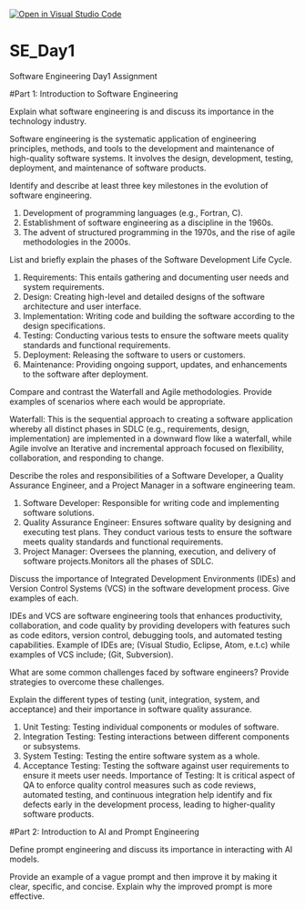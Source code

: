 [![Open in Visual Studio Code](https://classroom.github.com/assets/open-in-vscode-2e0aaae1b6195c2367325f4f02e2d04e9abb55f0b24a779b69b11b9e10269abc.svg)](https://classroom.github.com/online_ide?assignment_repo_id=15568999&assignment_repo_type=AssignmentRepo)
# SE_Day1
Software Engineering Day1 Assignment

#Part 1: Introduction to Software Engineering

Explain what software engineering is and discuss its importance in the technology industry.

 Software engineering is the systematic application of engineering principles, methods, 
 and tools to the development and maintenance of high-quality software systems. 
 It involves the design, development, testing, deployment, and maintenance of software products.

Identify and describe at least three key milestones in the evolution of software engineering.

 1. Development of programming languages (e.g., Fortran, C).
 2. Establishment of software engineering as a discipline in the 1960s. 
 3. The advent of structured programming in the 1970s, and the rise of agile methodologies in the 2000s.

List and briefly explain the phases of the Software Development Life Cycle.

 1. Requirements: This entails gathering and documenting user needs and system requirements.
 2. Design: Creating high-level and detailed designs of the software architecture and user interface.
 3. Implementation: Writing code and building the software according to the design specifications.
 4. Testing: Conducting various tests to ensure the software meets quality standards and functional requirements.
 5. Deployment: Releasing the software to users or customers.
 6. Maintenance: Providing ongoing support, updates, and enhancements to the software after deployment.

Compare and contrast the Waterfall and Agile methodologies. Provide examples of scenarios where each would be appropriate.

 Waterfall: This is the sequential approach to creating a software application whereby all distinct phases in SDLC 
 (e.g., requirements, design, implementation) are implemented in a downward flow like a waterfall, 
 while Agile involve an Iterative and incremental approach focused on flexibility, collaboration, and responding to change.


Describe the roles and responsibilities of a Software Developer, a Quality Assurance Engineer, and a Project Manager in a software engineering team.

  1. Software Developer: Responsible for writing code and implementing software solutions.
  2. Quality Assurance Engineer: Ensures software quality by designing and executing test plans.
     They conduct various tests to ensure the software meets quality standards and functional requirements.
  3. Project Manager: Oversees the planning, execution, and delivery of software projects.Monitors all the phases of SDLC.


Discuss the importance of Integrated Development Environments (IDEs) and Version Control Systems (VCS) in the software development process. Give examples of each.

 IDEs and VCS are software engineering tools that enhances productivity, collaboration, and code quality by providing developers with features such as code editors, version control, 
 debugging tools, and automated testing capabilities. Example of IDEs are; (Visual Studio, Eclipse, Atom, e.t.c) while examples of VCS include; (Git, Subversion).

What are some common challenges faced by software engineers? Provide strategies to overcome these challenges.


Explain the different types of testing (unit, integration, system, and acceptance) and their importance in software quality assurance.

 1. Unit Testing: Testing individual components or modules of software.
 2. Integration Testing: Testing interactions between different components or subsystems.
 3. System Testing: Testing the entire software system as a whole.
 4. Acceptance Testing: Testing the software against user requirements to ensure it meets user needs.
Importance of Testing: It is critical aspect of QA to enforce quality control measures such as code reviews, automated testing, and continuous integration help identify and fix defects early in the development process, leading to higher-quality software products.

#Part 2: Introduction to AI and Prompt Engineering


Define prompt engineering and discuss its importance in interacting with AI models.


Provide an example of a vague prompt and then improve it by making it clear, specific, and concise. Explain why the improved prompt is more effective.
